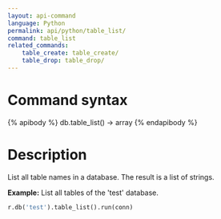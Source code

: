 ```yaml
---
layout: api-command 
language: Python
permalink: api/python/table_list/
command: table_list 
related_commands:
    table_create: table_create/
    table_drop: table_drop/
---
```


# Command syntax #

{% apibody %}
db.table_list() &rarr; array
{% endapibody %}

# Description #

List all table names in a database. The result is a list of strings.

__Example:__ List all tables of the 'test' database.

```py
r.db('test').table_list().run(conn)

```
